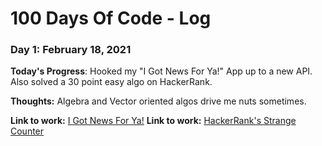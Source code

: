 # 100 Days Of Code - Log

### Day 1: February 18, 2021

**Today's Progress**: Hooked my "I Got News For Ya!" App up to a new API. Also solved a 30 point easy algo on HackerRank.

**Thoughts:** Algebra and Vector oriented algos drive me nuts sometimes.

**Link to work:** [I Got News For Ya!](http://oceanic-uncle.surge.sh/)
**Link to work:** [HackerRank's Strange Counter](https://github.com/johnpmeyers20/Algos/blob/master/021821_HR_strangeCounter.js)
